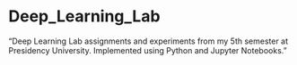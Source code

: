 # Deep_Learning_Lab
“Deep Learning Lab assignments and experiments from my 5th semester at Presidency University. Implemented using Python and Jupyter Notebooks.”
